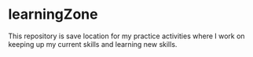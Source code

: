 # learningZone

This repository is save location for my practice activities where I work on keeping up my current skills and learning new skills. 
